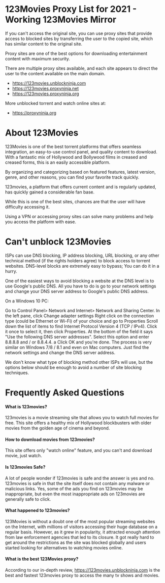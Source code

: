 # 123Movies Proxy List for 2021 - Working 123Movies Mirror

If you can't access the original site, you can use proxy sites that provide access to blocked sites by transferring the user to the copied site, which has similar content to the original site.

Proxy sites are one of the best options for downloading entertainment content with maximum security.

There are multiple proxy sites available, and each site appears to direct the user to the content available on the main domain.

- https://123movies.unblockninja.com
- https://123movies.proxyninja.net
- https://123movies.proxyninja.org

More unblocked torrent and watch online sites at: 

- https://proxyninja.org




# About 123Movies

123Movies is one of the best torrent platforms that offers seamless integration, an easy-to-use control panel, and quality content to download. With a fantastic mix of Hollywood and Bollywood films in creased and creased forms, this is an easily accessible platform.

By organizing and categorizing based on featured features, latest version, genre, and other reasons, you can find your favorite track quickly.

123movies, a platform that offers current content and is regularly updated, has quickly gained a considerable fan base.

While this is one of the best sites, chances are that the user will have difficulty accessing it.

Using a VPN or accessing proxy sites can solve many problems and help you access the platform with ease.





# Can't unblock 123Movies

ISPs can use DNS blocking, IP address blocking, URL blocking, or any other technical method (if the rights holders agree) to block access to torrent websites. DNS-level blocks are extremely easy to bypass; You can do it in a hurry.

One of the easiest ways to avoid blocking a website at the DNS level is to use Google's public DNS. All you have to do is go to your network settings and change your DNS server address to Google's public DNS address.

On a Windows 10 PC:

Go to Control Panel> Network and Internet> Network and Sharing Center. In the left pane, click Change adapter settings
Right click on the connection type (could be Ethernet or Wi-Fi) of your choice and go to Properties
Scroll down the list of items to find Internet Protocol Version 4 (TCP / IPv4). Click it once to select it, then click Properties.
At the bottom of the field it says "Use the following DNS server addresses". Select this option and enter 8.8.8.8 and / or 8.8.4.4. a
Click OK and you're done.
The process is very similar on Windows 7/8 / 8.1 and even on Mac computers. Just find the network settings and change the DNS server address.

We don't know what type of blocking method other ISPs will use, but the options below should be enough to avoid a number of site blocking techniques.



# Frequently Asked Questions

#### What is 123movies?

123movies is a movie streaming site that allows you to watch full movies for free. This site offers a healthy mix of Hollywood blockbusters with older movies from the golden age of cinema and beyond.

#### How to download movies from 123movies?

This site offers only "watch online" feature, and you can't and download movie, just watch.

#### Is 123movies Safe?

A lot of people wonder if 123movies is safe and the answer is yes and no. 123movies is safe in that the site itself does not contain any malware or malicious links. Yes, some of the ads you find on 123movies may be inappropriate, but even the most inappropriate ads on 123movies are generally safe to click.

#### What happened to 123movies?

123Movies is without a doubt one of the most popular streaming websites on the Internet, with millions of visitors accessing their huge database on a regular basis. However, as it grew in popularity, it attracted enough attention from law enforcement agencies that led to its closure. It got really hard to get around the restrictions as the site was blocked globally and users started looking for alternatives to watching movies online.

#### What is the best 123Movies proxy?

According to our in-depth review, https://123movies.unblockninja.com is the best and fastest 123movies proxy to access the many tv shows and movies.

